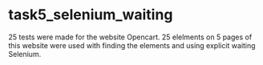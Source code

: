 # task5_selenium_waiting
25 tests were made for the website Opencart. 25 elelments on 5 pages of this website were used with finding the elements and using explicit waiting Selenium.
